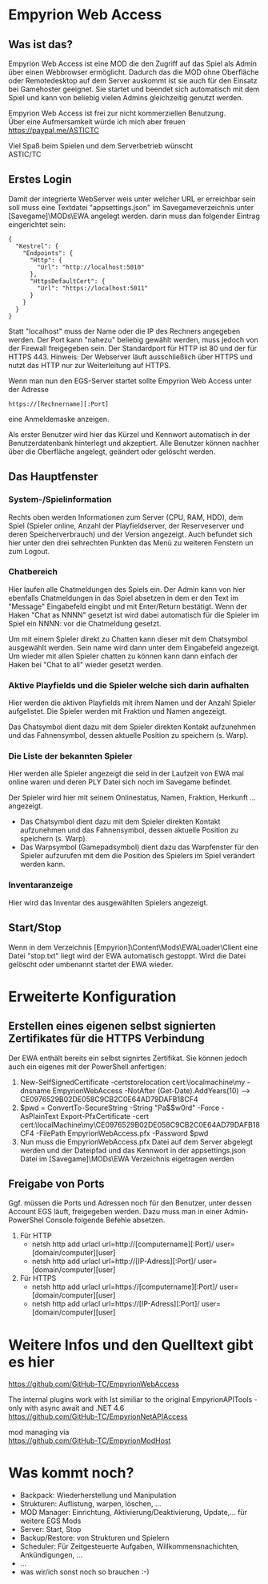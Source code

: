 ﻿# Empyrion Web Access

## Was ist das?
Empyrion Web Access ist eine MOD die den Zugriff auf das Spiel als Admin über einen Webbrowser ermöglicht.
Dadurch das die MOD ohne Oberfläche oder Remotedesktop auf dem Server auskommt ist sie auch für den Einsatz bei Gamehoster geeignet.
Sie startet und beendet sich automatisch mit dem Spiel und kann von beliebig vielen Admins gleichzeitig genutzt werden.

Empyrion Web Access ist frei zur nicht kommerziellen Benutzung.<br>
Über eine Aufmersamkeit würde ich mich aber freuen https://paypal.me/ASTICTC

Viel Spaß beim Spielen und dem Serverbetrieb wünscht<br>
ASTIC/TC

## Erstes Login
Damit der integrierte WebServer weis unter welcher URL er erreichbar sein soll muss eine Textdatei "appsettings.json" im
Savegameverzeichnis unter \[Savegame\]\\MODs\\EWA angelegt werden.
darin muss dan folgender Eintrag eingerichtet sein:

```
{
  "Kestrel": {
    "Endpoints": {
      "Http": {
        "Url": "http://localhost:5010"
      },
      "HttpsDefaultCert": {
        "Url": "https://localhost:5011"
      }
    }
  }
}
```
Statt "localhost" muss der Name oder die IP des Rechners angegeben werden. Der Port kann "nahezu" beliebig gewählt werden, muss jedoch von der Firewall freigegeben sein.
Der Standardport für HTTP ist 80 und der für HTTPS 443. 
Hinweis: Der Webserver läuft ausschließlich über HTTPS und nutzt das HTTP nur zur Weiterleitung auf HTTPS.

Wenn man nun den EGS-Server startet sollte Empyrion Web Access unter der Adresse
```
https://[Rechnername][:Port]
```
eine Anmeldemaske anzeigen.

Als erster Benutzer wird hier das Kürzel und Kennwort automatisch in der Benutzerdatenbank hinterlegt und akzeptiert. Alle Benutzer können nachher über die Oberfläche angelegt, geändert oder gelöscht werden.

## Das Hauptfenster
### System-/Spielinformation
Rechts oben werden Informationen zum Server (CPU, RAM, HDD), dem Spiel (Spieler online, Anzahl der Playfieldserver, der Reserveserver und deren Speicherverbrauch) und der Version angezeigt.
Auch befundet sich hier unter den drei sehrechten Punkten das Menü zu weiteren Fenstern un zum Logout.

### Chatbereich
Hier laufen alle Chatmeldungen des Spiels ein. Der Admin kann von hier ebenfalls Chatmeldungen in das Spiel absetzen in dem er den Text im "Message" Eingabefeld eingibt und mit Enter/Return bestätigt. Wenn der Haken "Chat as NNNN" gesetzt ist wird dabei automatisch für die Spieler im Spiel ein NNNN: vor die Chatmeldung gesetzt.

Um mit einem Spieler direkt zu Chatten kann dieser mit dem Chatsymbol ausgewählt werden. Sein name wird dann unter dem Eingabefeld angezeigt. Um wieder mit allen Spieler chatten zu können kann dann einfach der Haken bei "Chat to all" wieder gesetzt werden.

### Aktive Playfields und die Spieler welche sich darin aufhalten
Hier werden die aktiven Playfields mit ihrem Namen und der Anzahl Spieler aufgelistet.
Die Spieler werden mit Fraktion und Namen angezeigt.

Das Chatsymbol dient dazu mit dem Spieler direkten Kontakt aufzunehmen und das Fahnensymbol, dessen aktuelle Position zu speichern (s. Warp).

### Die Liste der bekannten Spieler
Hier werden alle Spieler angezeigt die seid in der Laufzeit von EWA mal online waren und deren PLY Datei sich noch im Savegame befindet.

Der Spieler wird hier mit seinem Onlinestatus, Namen, Fraktion, Herkunft ... angezeigt.
* Das Chatsymbol dient dazu mit dem Spieler direkten Kontakt aufzunehmen und das Fahnensymbol, dessen aktuelle Position zu speichern (s. Warp).
* Das Warpsymbol (Gamepadsymbol) dient dazu das Warpfenster für den Spieler aufzurufen mit dem die Position des Spielers im Spiel verändert werden kann.

### Inventaranzeige
Hier wird das Inventar des ausgewählten Spielers angezeigt.


## Start/Stop
Wenn in dem Verzeichnis \[Empyrion\]\\Content\\Mods\\EWALoader\\Client eine Datei "stop.txt" liegt wird der EWA automatisch gestoppt. 
Wird die Datei gelöscht oder umbenannt startet der EWA wieder. 

# Erweiterte Konfiguration
## Erstellen eines eigenen selbst signierten Zertifikates für die HTTPS Verbindung
Der EWA enthält bereits ein selbst signirtes Zertifikat. Sie können jedoch auch ein eigenes mit der PowerShell anfertigen:

1. New-SelfSignedCertificate -certstorelocation cert:\localmachine\my -dnsname EmpyrionWebAccess -NotAfter (Get-Date).AddYears(10)
--> CE0976529B02DE058C9CB2C0E64AD79DAFB18CF4
1. $pwd = ConvertTo-SecureString -String "Pa$$w0rd" -Force -AsPlainText
Export-PfxCertificate -cert cert:\localMachine\my\CE0976529B02DE058C9CB2C0E64AD79DAFB18CF4 -FilePath EmpyrionWebAccess.pfx -Password $pwd
1. Nun muss die EmpyrionWebAccess.pfx Datei auf dem Server abgelegt werden und der Dateipfad und das Kennwort in der appsettings.json Datei im \[Savegame\]\\MODs\\EWA Verzeichnis eigetragen werden

## Freigabe von Ports
Ggf. müssen die Ports und Adressen noch für den Benutzer, unter dessen Account EGS läuft, freigegeben werden. Dazu muss man in einer Admin-PowerShel Console folgende Befehle absetzen.

1. Für HTTP
   * netsh http add urlacl url=http://[computername][:Port]/ user=[domain/computer]\[user]
   * netsh http add urlacl url=http://[IP-Adress][:Port]/ user=[domain/computer]\[user]
1. Für HTTPS
   * netsh http add urlacl url=https://[computername][:Port]/ user=[domain/computer]\[user]
   * netsh http add urlacl url=https://[IP-Adress][:Port]/ user=[domain/computer]\[user]


# Weitere Infos und den Quelltext gibt es hier
https://github.com/GitHub-TC/EmpyrionWebAccess

The internal plugins work with
Ist similiar to the original EmpyrionAPITools - only with async await and .NET 4.6<br>
https://github.com/GitHub-TC/EmpyrionNetAPIAccess

mod managing via<br>
https://github.com/GitHub-TC/EmpyrionModHost

# Was kommt noch?
* Backpack: Wiederherstellung und Manipulation
* Strukturen: Auflistung, warpen, löschen, ...
* MOD Manager: Einrichtung, Aktivierung/Deaktivierung, Update,... für weitere EGS Mods
* Server: Start, Stop
* Backup/Restore: von Strukturen und Spielern
* Scheduler: Für Zeitgesteuerte Aufgaben, Willkommensnachichten, Ankündigungen, ...
* ...
* was wir/ich sonst noch so brauchen :-)
